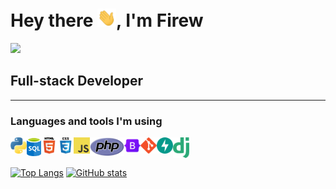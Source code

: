 <h1>
   Hey there <img src="./img/hi.gif" width="30px">, I'm Firew
</h1>

![](https://komarev.com/ghpvc/?username=F1reWs)

## Full-stack Developer

<hr>

### Languages and tools I'm using
<img align="left" alt="" width="26px" src="./img/programming_language/python.png" />
<img align="left" alt="" width="23px" src="./img/programming_language/sql.png" />
<img align="left" alt="HTML5" width="26px" src="./img/programming_language/html.png" />
<img align="left" alt="CSS3" width="26px" src="./img/programming_language/css.png" />
<img align="left" alt="JavaScript" width="26px" src="./img/programming_language/js.png" />
<img align="left" alt="" width="55px" src="./img/programming_language/php.png" />
<img align="left" alt="" width="26px" src="./img/programming_language/bootstrap.svg" />
<img align="left" alt="" width="26px" src="./img/programming_language/bat.svg" />
<img align="left" alt="" width="26px" src="./img/programming_language/git.svg" />
<img align="left" alt="" width="26px" src="./img/programming_language/fastapi.svg" />
<img align="left" alt="" width="26px" src="./img/programming_language/django.png" />

<br />
<br />

[![Top Langs](https://github-readme-stats.vercel.app/api/top-langs/?username=F1reWs&show_icons=true&theme=tokyonight&border_radius=10&hide_border=true&hide_title=false&langs_count=100&layout=compact)](https://github.com/F1reWs)
[![GitHub stats](https://github-readme-stats.vercel.app/api?username=F1reWs&count_private=true&show_icons=true&theme=tokyonight&border_radius=10&hide_border=true&hide_title=true)](https://github.com/F1reWs)
